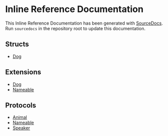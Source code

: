 # Inline Reference Documentation
This Inline Reference Documentation has been generated with [SourceDocs](https://github.com/eneko/SourceDocs).
Run `sourcedocs` in the repository root to update this documentation.

## Structs

- [Dog](/Docs/Reference/SourceDocsDemo/structs/Dog.md)



## Extensions

- [Dog](/Docs/Reference/SourceDocsDemo/extensions/Dog.md)
- [Nameable](/Docs/Reference/SourceDocsDemo/extensions/Nameable.md)



## Protocols

- [Animal](/Docs/Reference/SourceDocsDemo/protocols/Animal.md)
- [Nameable](/Docs/Reference/SourceDocsDemo/protocols/Nameable.md)
- [Speaker](/Docs/Reference/SourceDocsDemo/protocols/Speaker.md)

